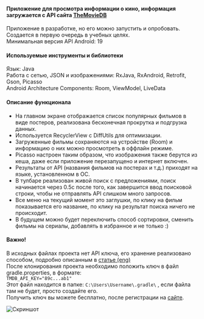 #### Приложение для просмотра информации о кино, информация загружается с API сайта [TheMovieDB](https://www.themoviedb.org/documentation/api)  
Приложение в разработке, но его можно запустить и опробовать. Создается в первую очередь в учебных целях.  
Минимальная версия API Android: 19

#### Используемые инструменты и библиотеки  
Язык: Java  
Работа с сетью, JSON и изображениями: RxJava, RxAndroid, Retrofit, Gson, Picasso  
Android Architecture Components: Room, ViewModel, LiveData  

#### Описание функционала  
- На главном экране отображается список популярных фильмов в виде постеров, реализована бесконечная прокрутка и подгрузка данных.  
- Используется RecyclerView с DiffUtils для оптимизации.  
- Загруженные фильмы сохраняются на устройстве (Room) и информацию о них можно просмотреть в оффлайн режиме.  
- Picasso настроен таким образом, что изображения также берутся из кеша, даже если приложение перезапущено и интернет включен.  
- Результаты от API (названия фильмов на постерах и т.д.) приходят на языке, установленном в ОС.  
- В тулбаре реализован живой поиск с предложениями, поиск начинается через 0.5с после того, как завершится ввод поисковой строки, 
чтобы не отправлять API слишком много запросов.  
- Все меню на текущий момент это заглушки, по клику на фильм показывается его название, по клику на результат поиска ничего не происходит.   
- В будущем можно будет переключить способ сортировки, сменить фильмы на сериалы, добавлять в избранное и не только :)    

#### Важно!  
В исходных файлах проекта нет API ключа, его хранение реализовано способом, подробно описанным в 
[статье (eng)](https://medium.com/code-better/hiding-api-keys-from-your-android-repository-b23f5598b906)  
После клонирования проекта необходимо положить ключ в файл gradle.properties, в формате:  
```TMDB_API_KEY="89c...ab1"```  
Этот файл находится в папке: ```C:\Users\Username\.gradle\``` , если файла там не будет, просто создайте его.  
Получить ключ вы можете бесплатно, после регистрации на [сайте](https://www.themoviedb.org/documentation/api).  

![Скриншот](https://i.imgur.com/yJUhb20.png "Скриншот")
